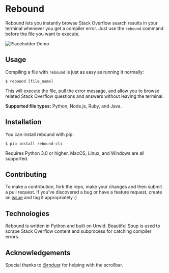 # Rebound

Rebound lets you instantly browse Stack Overflow search results in your terminal whenever you get a compiler error. Just use the `rebound` command before the file you want to execute.

![Placeholder Demo](demo.gif)

## Usage

Compiling a file with `rebound` is just as easy as running it normally:

`$ rebound [file_name]`

This will execute the file, pull the error message, and allow you to browse related Stack Overflow questions and answers without leaving the terminal. <!--Here's an example:-->

__Supported file types:__ Python, Node.js, Ruby, and Java.

## Installation

You can install rebound with pip:

`$ pip install rebound-cli`

Requires Python 3.0 or higher. MacOS, Linux, and Windows are all supported.

## Contributing

To make a contribution, fork the repo, make your changes and then submit a pull request. If you've discovered a bug or have a feature request, create an [issue](https://github.com/shobrook/rebound/issues/new) and tag it appropriately :)

## Technologies

Rebound is written in Python and built on Urwid. Beautiful Soup is used to scrape Stack Overflow content and subprocess for catching compiler errors.

## Acknowledgements

Special thanks to [@rndusr](https://github.com/rndusr) for helping with the scrollbar.
